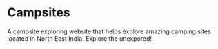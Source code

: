 # Campsites
A campsite exploring website that helps explore amazing camping sites located in North East India. Explore the unexpored!
